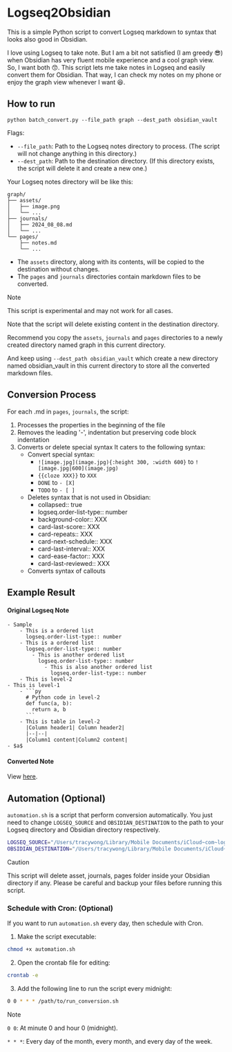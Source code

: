 # Logseq2Obsidian

This is a simple Python script to convert Logseq markdown to syntax that looks also good in Obsidian.

I love using Logseq to take note. But I am a bit not satisfied (I am greedy 😎) when Obsidian has very fluent mobile experience and a cool graph view. So, I want both 😙. This script lets me take notes in Logseq and easily convert them for Obsidian. That way, I can check my notes on my phone or enjoy the graph view whenever I want 😆. 

## How to run
```
python batch_convert.py --file_path graph --dest_path obsidian_vault
```

Flags:
- `--file_path`: Path to the Logseq notes directory to process. (The script will not change anything in this directory.)
- `--dest_path`: Path to the destination directory. (If this directory exists, the script will delete it and create a new one.)

Your Logseq notes directory will be like this:
```plaintext
graph/
├── assets/
│   ├── image.png
│   └── ...
├── journals/
│   ├── 2024_08_08.md
│   └── ...
└── pages/
    ├── notes.md
    └── ...
```

- The `assets` directory, along with its contents, will be copied to the destination without changes.
- The `pages` and `journals` directories contain markdown files to be converted.

> [!Note] 
> This script is experimental and may not work for all cases.
>
> Note that the script will delete existing content in the destination directory.
> 
> Recommend you copy the `assets`, `journals` and `pages` directories to a newly created directory named graph in this current directory.
> 
> And keep using `--dest_path obsidian_vault` which create a new directory named obsidian_vault in this current directory to store all the converted markdown files.

## Conversion Process
For each .md in `pages`, `journals`, the script:

1. Processes the properties in the beginning of the file
2. Removes the leading '-', indentation but preserving code block indentation
3. Converts or delete special syntax
    It caters to the following syntax:
    - Convert special syntax:
        - `![image.jpg](image.jpg){:height 300, :width 600}` to `![image.jpg|600](image.jpg)`
        - `{{cloze XXX}}` to `XXX`
        - `DONE` to `- [X]`
        - `TODO` to `- [ ]`
    - Deletes syntax that is not used in Obsidian:
        - collapsed:: true
        - logseq.order-list-type:: number
        - background-color:: XXX
        - card-last-score:: XXX
        - card-repeats:: XXX
        - card-next-schedule:: XXX
        - card-last-interval:: XXX
        - card-ease-factor:: XXX
        - card-last-reviewed:: XXX
    - Converts syntax of callouts

## Example Result

#### **Original Logseq Note**
```
- Sample
	- This is a ordered list
	  logseq.order-list-type:: number
	- This is a ordered list
	  logseq.order-list-type:: number
		- This is another ordered list
		  logseq.order-list-type:: number
			- This is also another ordered list
			  logseq.order-list-type:: number
	- This is level-2
- This is level-1
	- ```py
	  # Python code in level-2
	  def func(a, b):
	  	return a, b
	  ```
	- This is table in level-2
	  |Column header1| Column header2|
	  |--|--|
	  |Column1 content|Column2 content|
- $a$
```

#### **Converted Note**
View [here](result.txt).

## Automation (Optional)
`automation.sh` is a script that perform conversion automatically. You just need to change `LOGSEQ_SOURCE` and `OBSIDIAN_DESTINATION` to the path to your Logseq directory and Obsidian directory respectively.

```sh
LOGSEQ_SOURCE="/Users/tracywong/Library/Mobile Documents/iCloud~com~logseq~logseq/Documents"
OBSIDIAN_DESTINATION="/Users/tracywong/Library/Mobile Documents/iCloud~md~obsidian/Documents/Tracy's Notes"
```

>[!Caution]
> This script will delete asset, journals, pages folder inside your Obsidian directory if any.
> Please be careful and backup your files before running this script.

### Schedule with Cron: (Optional)
If you want to run `automation.sh` every day, then schedule with Cron.

1. Make the script executable:
```sh
chmod +x automation.sh
```

2. Open the crontab file for editing:
```sh
crontab -e
```

3. Add the following line to run the script every midnight:
```sh
0 0 * * * /path/to/run_conversion.sh
```

> [!Note]
> `0 0`: At minute 0 and hour 0 (midnight).
> 
> `* * *`: Every day of the month, every month, and every day of the week.
